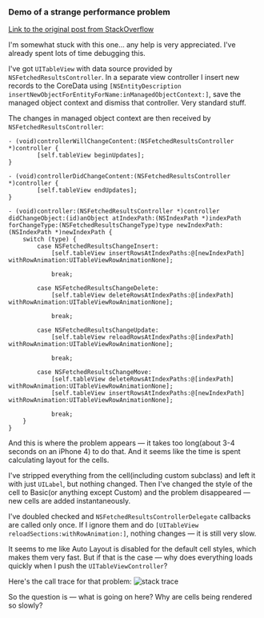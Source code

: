 ### Demo of a strange performance problem

[Link to the original post from StackOverflow](http://stackoverflow.com/questions/16949248/uitableviewcell-bad-performance-with-autolayout)

I'm somewhat stuck with this one… any help is very appreciated. I've already spent lots of time debugging this.

I've got `UITableView` with data source provided by `NSFetchedResultsController`. In a separate view controller I insert new records to the CoreData using `[NSEntityDescription insertNewObjectForEntityForName:inManagedObjectContext:]`, save the managed object context and dismiss that controller. Very standard stuff.

The changes in managed object context are then received by `NSFetchedResultsController`:

    - (void)controllerWillChangeContent:(NSFetchedResultsController *)controller {
            [self.tableView beginUpdates];
    }

    - (void)controllerDidChangeContent:(NSFetchedResultsController *)controller {
            [self.tableView endUpdates];
    }

    - (void)controller:(NSFetchedResultsController *)controller didChangeObject:(id)anObject atIndexPath:(NSIndexPath *)indexPath forChangeType:(NSFetchedResultsChangeType)type newIndexPath:(NSIndexPath *)newIndexPath {
        switch (type) {
            case NSFetchedResultsChangeInsert:
                [self.tableView insertRowsAtIndexPaths:@[newIndexPath] withRowAnimation:UITableViewRowAnimationNone];

                break;

            case NSFetchedResultsChangeDelete:
                [self.tableView deleteRowsAtIndexPaths:@[indexPath] withRowAnimation:UITableViewRowAnimationNone];

                break;

            case NSFetchedResultsChangeUpdate:
                [self.tableView reloadRowsAtIndexPaths:@[indexPath] withRowAnimation:UITableViewRowAnimationNone];

                break;

            case NSFetchedResultsChangeMove:
                [self.tableView deleteRowsAtIndexPaths:@[indexPath] withRowAnimation:UITableViewRowAnimationNone];
                [self.tableView insertRowsAtIndexPaths:@[newIndexPath] withRowAnimation:UITableViewRowAnimationNone];

                break;
        }
    }

And this is where the problem appears — it takes too long(about 3-4 seconds on an iPhone 4) to do that. And it seems like the time is spent calculating layout for the cells.

I've stripped everything from the cell(including custom subclass) and left it with just `UILabel`, but nothing changed. Then I've changed the style of the cell to Basic(or anything except Custom) and the problem disappeared — new cells are added instantaneously.

I've doubled checked and `NSFetchedResultsControllerDelegate` callbacks are called only once. If I ignore them and do `[UITableView reloadSections:withRowAnimation:]`, nothing changes — it is still very slow.

It seems to me like Auto Layout is disabled for the default cell styles, which makes them very fast. But if that is the case — why does everything loads quickly when I push the `UITableViewController`?

Here's the call trace for that problem:
![stack trace][1]


So the question is — what is going on here? Why are cells being rendered so slowly?


  [1]: http://i.stack.imgur.com/z2hCd.png